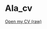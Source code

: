 # Ala_cv
[Open my CV (raw)]([https://raw.githubusercontent.com/<USERNAME>/<REPO>/main/cv.pdf](https://github.com/AlaYOD/Ala_cv/edit/main/Ala_darawish.cv.docx))
